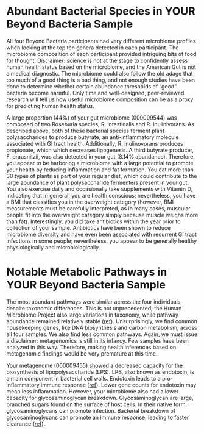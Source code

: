 # Abundant Bacterial Species in YOUR Beyond Bacteria Sample

All four Beyond Bacteria participants had very different microbiome profiles
when looking at the top ten genera detected in each participant. The microbiome
composition of each participant provided intriguing bits of food for thought.
Disclaimer: science is not at the stage to confidently assess human health
status based on the microbiome, and the American Gut is not a medical
diagnostic. The microbiome could also follow the old adage that too much of a
good thing is a bad thing, and not enough studies have been done to determine
whether certain abundance thresholds of “good” bacteria become harmful. Only
time and well-designed, peer-reviewed research will tell us how useful
microbiome composition can be as a proxy for predicting human health status.

A large proportion (44%) of your gut microbiome (000009544) was composed
of two Roseburia species, R. intestinalis and R. inulinivorans. As described
above, both of these bacterial species ferment plant polysaccharides to produce
butyrate, an anti-inflammatory molecule associated with GI tract health.
Additionally, R. inulinovorans produces propionate, which which decreases
lipogenesis.  A third butyrate producer, F. prausnitzii, was also detected in
your gut (8.14% abundance). Therefore, you appear to be harboring a microbiome
with a large potential to promote your health by reducing inflammation and fat
formation. You eat more than 30 types of plants as part of your regular diet,
which could contribute to the large abundance of plant polysaccharide
fermenters present in your gut. You also exercise daily and occasionally take
supplements with Vitamin D, indicating that in general, you are health
conscious; nevertheless, you have a BMI that classifies you in the overweight
category (however, BMI measurements must be carefully interpreted, as in many
cases, muscular people fit into the overweight category simply because muscle
weighs more than fat). Interestingly, you did take antibiotics within the year
prior to collection of your sample. Antibiotics have been shown to reduce
microbiome diversity and have even been associated with recurrent GI tract
infections in some people; nevertheless, you appear to be generally healthy
physiologically and microbiologically. 

# Notable Metabolic Pathways in YOUR Beyond Bacteria Sample

The most abundant pathways were similar across the four individuals, despite
taxonomic differences. This is not unprecedented; the Human Microbiome Project
also large variations in taxonomy, while pathway abundance remained relatively
stable ([ref](http://www.ncbi.nlm.nih.gov/pubmed/22699609)). Unsurprisingly, we
find common housekeeping genes, like DNA biosynthesis and carbon metabolism,
across all four samples. We also find less common pathways. Again, we must
issue a disclaimer: metagenomics is still in its infancy. Few samples have been
analyzed in this way. Therefore, making health inferences based on metagenomic
findings would be very premature at this time.

Your metagenome (000009455) showed a decreased capacity for the biosynthesis of
lipopolysaccharide (LPS). LPS, also known as endotoxin, is a main component in
bacterial cell walls. Endotoxin leads to a pro-inflammatory immune response
([ref](http://www.ncbi.nlm.nih.gov/pubmed/10963608)). Lower gene counts for
endotoxin may mean less inflammation. However, your microbiome also had a lower
capacity for glycosaminoglycan breakdown. Glycosaminoglycan are large, branched
sugars found on the surface of host cells. In their native form,
glycosaminoglycans can promote infection. Bacterial breakdown of
glycosaminoglycans can promote an immune response, leading to faster clearance
([ref](http://www.ncbi.nlm.nih.gov/pubmed/25122767)).
